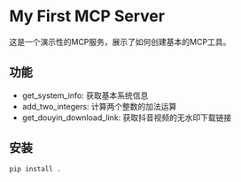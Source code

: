 # My First MCP Server

这是一个演示性的MCP服务，展示了如何创建基本的MCP工具。

## 功能

- get_system_info: 获取基本系统信息
- add_two_integers: 计算两个整数的加法运算
- get_douyin_download_link: 获取抖音视频的无水印下载链接


## 安装

```bash
pip install .